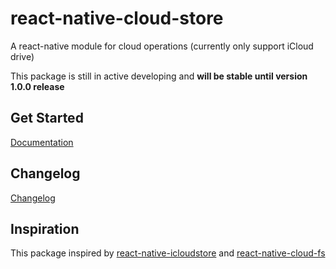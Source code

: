 # react-native-cloud-store

A react-native module for cloud operations (currently only support iCloud drive)

This package is still in active developing and **will be stable until version 1.0.0 release**

## Get Started
[Documentation](https://react-native-cloud-store.vercel.app)

## Changelog
[Changelog](./CHANGELOG.md)

## Inspiration
This package inspired by  [react-native-icloudstore](https://github.com/manicakes/react-native-icloudstore) and [react-native-cloud-fs](https://github.com/npomfret/react-native-cloud-fs)
